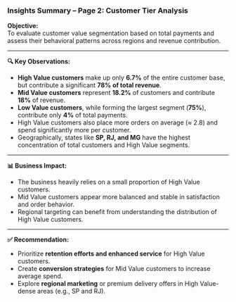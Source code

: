 ### Insights Summary – Page 2: Customer Tier Analysis

**Objective:**  
To evaluate customer value segmentation based on total payments and assess their behavioral patterns across regions and revenue contribution.

---

**🔍 Key Observations:**

- **High Value customers** make up only **6.7%** of the entire customer base, but contribute a significant **78% of total revenue**.
- **Mid Value customers** represent **18.2%** of customers and contribute **18%** of revenue.
- **Low Value customers**, while forming the largest segment (**75%**), contribute only **4%** of total payments.
- High Value customers also place more orders on average (≈ 2.8) and spend significantly more per customer.
- Geographically, states like **SP, RJ, and MG** have the highest concentration of total customers and High Value segments.

---

**📊 Business Impact:**

- The business heavily relies on a small proportion of High Value customers.
- Mid Value customers appear more balanced and stable in satisfaction and order behavior.
- Regional targeting can benefit from understanding the distribution of High Value customers.

---

**✅ Recommendation:**

- Prioritize **retention efforts and enhanced service** for High Value customers.
- Create **conversion strategies** for Mid Value customers to increase average spend.
- Explore **regional marketing** or premium delivery offers in High Value-dense areas (e.g., SP and RJ).

